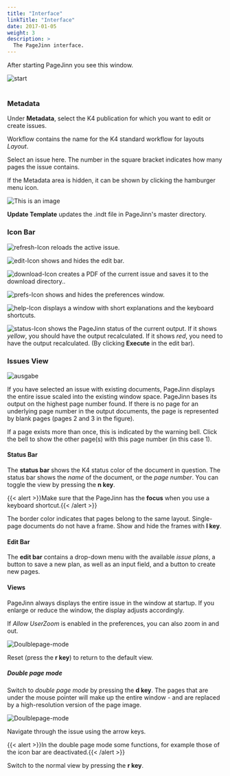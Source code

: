 ```yaml
---
title: "Interface"
linkTitle: "Interface"
date: 2017-01-05
weight: 3
description: >
  The PageJinn interface.
---
```

After starting PageJinn you see this window.


![start](/images/start_e.png)
</br></br>

### Metadata
Under **Metadata**, select the K4 publication for which you want to edit or create issues.

Workflow contains the name for the K4 standard workflow for layouts *Layout*. 

Select an issue here. The number in the square bracket indicates how many pages the issue contains.

If the Metadata area is hidden, it can be shown by clicking the hamburger menu icon.

![This is an image](/images/auswahl.png)


**Update Template** updates the .indt file in PageJinn's master directory.

### Icon Bar

![refresh-Icon](/images/refresh-icon.png) reloads the active issue.

![edit-Icon](/images/edit-icon.png) shows and hides the edit bar.

![download-Icon](/images/download-icon.png) creates a PDF of the current issue and saves it to the download directory..

![prefs-Icon](/images/prefs-icon.png) shows and hides the preferences window.

![help-Icon](/images/help-icon.png) displays a window with short explanations and the keyboard shortcuts.

![status-Icon](/images/status-icon.png) shows the PageJinn status of the current output. If it shows *yellow*, you should have the output recalculated. If it shows *red*, you need to have the output recalculated. (By clicking **Execute** in the edit bar).


### Issues View

![ausgabe](/images/ausgabe.png) 

If you have selected an issue with existing documents, PageJinn displays the entire issue scaled into the existing window space. PageJinn bases its output on the highest page number found. If there is no page for an underlying page number in the output documents, the page is represented by blank pages (pages 2 and 3 in the figure).

If a page exists more than once, this is indicated by the warning bell. Click the bell to show the other page(s) with this page number (in this case 1).

#### Status Bar
The **status bar** shows the K4 status color of the document in question. The status bar shows the *name* of the document, or the *page number*. You can toggle the view by pressing the **n key**.

{{< alert >}}Make sure that the PageJinn has the **focus** when you use a keyboard shortcut.{{< /alert >}}

The border color indicates that pages belong to the same layout. Single-page documents do not have a frame. Show and hide the frames with **l key**.


#### Edit Bar
The **edit bar** contains a drop-down menu with the available *issue plans*, a button to save a new plan, as well as an input field, and a button to create new pages.

#### Views
PageJinn always displays the entire issue in the window at startup. If you enlarge or reduce the window, the display adjusts accordingly.

If *Allow UserZoom* is enabled in the preferences, you can also zoom in and out.

![Doulblepage-mode](/images/zoom.png) 


Reset (press the **r key**) to return to the default view.


##### Double page mode
Switch to *double page mode* by pressing the **d key**.
The pages that are under the mouse pointer will make up the entire window - and are replaced by a high-resolution version of the page image.

![Doulblepage-mode](/images/Doulblepage-mode.png) 




Navigate through the issue using the arrow keys.

{{< alert >}}In the double page mode some functions, for example those of the icon bar are deactivated.{{< /alert >}}

Switch to the normal view by pressing the **r key**.




